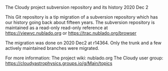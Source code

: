The Cloudy project subversion repository and its history
2020 Dec 2

This Git repository is a tip migration of a subversion repository which has our history going back about fifteen years. The subversion repository is maintained as a read-only read-only reference at
https://viewvc.nublado.org          or
https://trac.nublado.org/browser 

The migration was done on 2020 Dec2 at r14364.  Only the trunk and a few actively maintained branches were migrated.  

For more information:
The project wiki:  nublado.org 
The Cloudy user group: https://cloudyastrophysics.groups.io/g/Main/topics  


